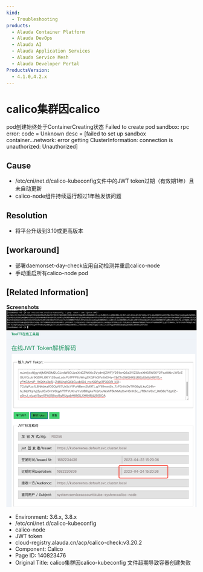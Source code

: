 ```yaml
---
kind:
  - Troubleshooting
products:
  - Alauda Container Platform
  - Alauda DevOps
  - Alauda AI
  - Alauda Application Services
  - Alauda Service Mesh
  - Alauda Developer Portal
ProductsVersion:
  - 4.1.0,4.2.x
---
```

<!-- A type of document that involves encountering a fault, diagnosing it, performing root cause analysis, and providing solutions. -->

# calico集群因calico

pod创建始终处于ContainerCreating状态 Failed to create pod sandbox: rpc error: code = Unknown desc = [failed to set up sandbox container...network: error getting ClusterInformation: connection is unauthorized: Unauthorized]

## Cause
- /etc/cni/net.d/calico-kubeconfig文件中的JWT token过期（有效期1年）且未自动更新
- calico-node组件持续运行超过1年触发该问题

## Resolution
- 将平台升级到3.10或更高版本

## [workaround]
- 部署daemonset-day-check应用自动检测并重启calico-node
- 手动重启所有calico-node pod

## [Related Information]
**Screenshots**
![](assets/calicoji-qun-yin-calico-kubeconfig-wen-jian-chao-qi-dao-zhi-rong-qi-chuang-jian/image2023-4-23_16-26-33.png)
![](assets/calicoji-qun-yin-calico-kubeconfig-wen-jian-chao-qi-dao-zhi-rong-qi-chuang-jian/image2023-4-23_16-25-21.png)
- Environment: 3.6.x, 3.8.x
- /etc/cni/net.d/calico-kubeconfig
- calico-node
- JWT token
- cloud-registry.alauda.cn/acp/calico-check:v3.20.2
- Component: Calico
- Page ID: 140823476
- Original Title: calico集群因calico-kubeconfig 文件超期导致容器创建失败
